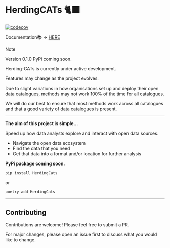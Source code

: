 # HerdingCATs 🐈‍⬛
[![codecov](https://codecov.io/gh/CHRISCARLON/Herding-CATs/graph/badge.svg?token=Y9Z0QA39S3)](https://codecov.io/gh/CHRISCARLON/Herding-CATs)

Documentation📚 => [HERE](https://chriscarlon.github.io/herding-cats/)

> [!NOTE]  
> Version 0.1.0 PyPi coming soon.
>
> Herding-CATs is currently under active development.
>
> Features may change as the project evolves.
>
> Due to slight variations in how organisations set up and deploy their open data catalogues, methods may not work 100% of the time for all catalogues.
>
> We will do our best to ensure that most methods work across all catalogues and that a good variety of data catalogues is present.

---

**The aim of this project is simple...**

Speed up how data analysts explore and interact with open data sources.

- Navigate the open data ecosystem
- Find the data that you need
- Get that data into a format and/or location for further analysis

**PyPi package coming soon.**

```bash
pip install HerdingCats
```

or

```bash
poetry add HerdingCats
```

---

## Contributing

Contributions are welcome! Please feel free to submit a PR.

For major changes, please open an issue first to discuss what you would like to change.

